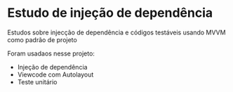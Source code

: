 # Estudo de injeção de dependência 

Estudos sobre injecção de dependência e códigos testáveis usando MVVM como padrão de projeto

Foram usadaos nesse projeto: 

* Injeção de dependência 
* Viewcode com Autolayout
* Teste unitário 

